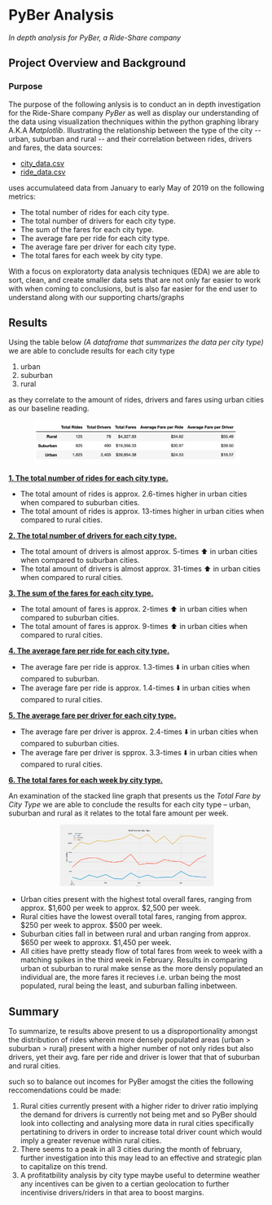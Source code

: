 # PyBer Analysis
*In depth analysis for PyBer, a Ride-Share company*

## Project Overview and Background
### Purpose
The purpose of the following anlysis is to conduct an in depth investigation for the Ride-Share company *PyBer* as well as display our understanding of the data using visualization thechniques within the python graphing library A.K.A *Matplotlib*. Illustrating the relationship between the type of the city -- urban, suburban and rural -- and their correlation between rides, drivers and fares, the data sources:
  - [city_data.csv](Resources/city_data.csv)
  - [ride_data.csv](Resources/ride_data.csv)
  
uses accumulateed data from January to early May of 2019 on the following metrics: 
-	The total number of rides for each city type. 
-	The total number of drivers for each city type.
-	The sum of the fares for each city type.
-	The average fare per ride for each city type.
-	The average fare per driver for each city type.
-	The total fares for each week by city type. 

With a focus on exploratorty data analysis techniques (EDA) we are able to sort, clean, and create smaller data sets that are not only far easier to work with when coming to conclusions, but is also far easier for the end user to understand along with our supporting charts/graphs

## Results 
 
Using the table below *(A dataframe that summarizes the data per city type)* we are able to conclude results for each city type 
1. urban 
2. suburban 
3. rural 

as they correlate to the amount of rides, drivers and fares using urban cities as our baseline reading.


<p align="center">     
<img src="resources/img/dataframe_summary.png" width="80%" height="80%">
</p>

<ins> **1.	The total number of rides for each city type.** </ins>
  -	The total amount of rides is approx. 2.6-times higher in urban cities when compared to suburban cities.
  -	The total amount of rides is approx. 13-times higher in urban cities when compared to rural cities.

<ins>**2.	The total number of drivers for each city type.**</ins>
  -	The total amount of drivers is almost approx. 5-times :arrow_up: in urban cities when compared to suburban cities.
  -	The total amount of drivers is almost approx. 31-times :arrow_up: in urban cities when compared to rural cities.

<ins>**3.	The sum of the fares for each city type.**</ins>
  -	The total amount of fares is approx. 2-times :arrow_up: in urban cities when compared to suburban cities. 
  -	The total amount of fares is approx. 9-times :arrow_up: in urban cities when compared to rural cities.

<ins>**4.	The average fare per ride for each city type.**</ins>
  -	The average fare per ride is approx. 1.3-times :arrow_down: in urban cities when compared to suburban.
  -	The average fare per ride is approx. 1.4-times :arrow_down: in urban cities when compared to rural cities.

<ins>**5.	The average fare per driver for each city type.**</ins>
  -	The average fare per driver is approx. 2.4-times :arrow_down: in urban cities when compared to suburban cities.
  -	The average fare per driver is spprox. 3.3-times :arrow_down: in urban cities when compared to rural cities.

<ins>**6.	The total fares for each week by city type.**</ins>

An examination of the stacked line graph that presents us the *Total Fare by City Type* we are able to conclude the results for each city type – urban, suburban and rural as it relates to the total fare amount per week.

<p align="center">     
<img src="resources/img/PyBer_fare_summary.png" width="60%" height="60%">
</p>

  -	Urban cities present with the highest total overall fares, ranging from approx. $1,600 per week to approx. $2,500 per week. 
  -	Rural cities have the lowest overall total fares, ranging from approx. $250 per week to approx. $500 per week.
  -	Suburban cities fall in between rural and urban ranging from approx. $650 per week to approxx. $1,450 per week.
  -	All cities have pretty steady flow of total fares from week to week with a matching spikes in the third week in February. Results in comparing urban ot suburban to rural make sense as the more densly populated an individual are, the more fares it recieves i.e. urban being the most populated, rural being the least, and suburban falling inbetween.

## Summary 
To summarize, te results above present to us a disproportionality amongst the distribution of rides wherein more densely populated areas (urban > suburban > rural) present with a higher number of not only rides but also drivers, yet their avg. fare per ride and driver is lower that that of suburban and rural cities.

such so to balance out incomes for PyBer amogst the cities the following reccomendations could be made:

1. Rural cities currently present with a higher rider to driver ratio implying the demand for drivers is currently not being met and so PyBer should look into collecting and analysing more data in rural cities specifically pertatining to drivers in order to increase total driver count which would imply a greater revenue within rural cities.
2. There seems to a peak in all 3 cities during the month of february, further investigation into this may lead to an effective and strategic plan to capitalize on this trend.
3. A profitatbility analysis by city type maybe useful to determine weather any incentives can be given to a certian geolocation to further incentivise drivers/riders in that area to boost margins.


